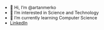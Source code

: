 - 👋 Hi, I’m @artanmerko
- 👀 I’m interested in Science and Technology
- 🌱 I’m currently learning Computer Science
- [LinkedIn](https://www.linkedin.com/in/artan-merko-5b5b35231/)

<!---
artanmerko/artanmerko is a ✨ special ✨ repository because its `README.md` (this file) appears on your GitHub profile.
You can click the Preview link to take a look at your changes.
--->
